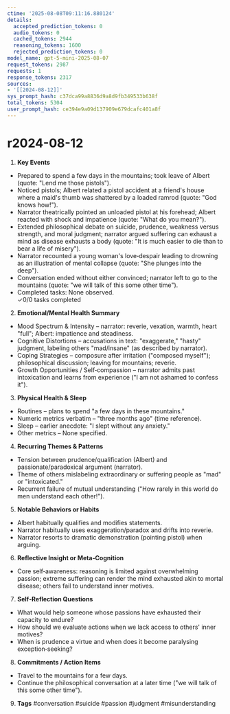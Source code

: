 ```yaml
---
ctime: '2025-08-08T09:11:16.880124'
details:
  accepted_prediction_tokens: 0
  audio_tokens: 0
  cached_tokens: 2944
  reasoning_tokens: 1600
  rejected_prediction_tokens: 0
model_name: gpt-5-mini-2025-08-07
request_tokens: 2987
requests: 1
response_tokens: 2317
sources:
- '[[2024-08-12]]'
sys_prompt_hash: c37dca99a8836d9a8d9fb349533b638f
total_tokens: 5304
user_prompt_hash: ce394e9a09d137909e679dcafc401a8f
---
```

# r2024-08-12

1. **Key Events**
- Prepared to spend a few days in the mountains; took leave of Albert (quote: "Lend me those pistols").  
- Noticed pistols; Albert related a pistol accident at a friend's house where a maid's thumb was shattered by a loaded ramrod (quote: "God knows how!").  
- Narrator theatrically pointed an unloaded pistol at his forehead; Albert reacted with shock and impatience (quote: "What do you mean?").  
- Extended philosophical debate on suicide, prudence, weakness versus strength, and moral judgment; narrator argued suffering can exhaust a mind as disease exhausts a body (quote: "It is much easier to die than to bear a life of misery").  
- Narrator recounted a young woman's love‑despair leading to drowning as an illustration of mental collapse (quote: "She plunges into the deep").  
- Conversation ended without either convinced; narrator left to go to the mountains (quote: "we will talk of this some other time").  
- Completed tasks: None observed.  
✓0/0 tasks completed

2. **Emotional/Mental Health Summary**
- Mood Spectrum & Intensity – narrator: reverie, vexation, warmth, heart "full"; Albert: impatience and steadiness.  
- Cognitive Distortions – accusations in text: "exaggerate," "hasty" judgment, labeling others "mad/insane" (as described by narrator).  
- Coping Strategies – composure after irritation ("composed myself"); philosophical discussion; leaving for mountains; reverie.  
- Growth Opportunities / Self‑compassion – narrator admits past intoxication and learns from experience ("I am not ashamed to confess it").

3. **Physical Health & Sleep**
- Routines – plans to spend "a few days in these mountains."  
- Numeric metrics verbatim – "three months ago" (time reference).  
- Sleep – earlier anecdote: "I slept without any anxiety."  
- Other metrics – None specified.

4. **Recurring Themes & Patterns**
- Tension between prudence/qualification (Albert) and passionate/paradoxical argument (narrator).  
- Theme of others mislabeling extraordinary or suffering people as "mad" or "intoxicated."  
- Recurrent failure of mutual understanding ("How rarely in this world do men understand each other!").

5. **Notable Behaviors or Habits**
- Albert habitually qualifies and modifies statements.  
- Narrator habitually uses exaggeration/paradox and drifts into reverie.  
- Narrator resorts to dramatic demonstration (pointing pistol) when arguing.

6. **Reflective Insight or Meta‑Cognition**
- Core self‑awareness: reasoning is limited against overwhelming passion; extreme suffering can render the mind exhausted akin to mortal disease; others fail to understand inner motives.

7. **Self‑Reflection Questions**
- What would help someone whose passions have exhausted their capacity to endure?  
- How should we evaluate actions when we lack access to others' inner motives?  
- When is prudence a virtue and when does it become paralysing exception‑seeking?

8. **Commitments / Action Items**
- Travel to the mountains for a few days.  
- Continue the philosophical conversation at a later time ("we will talk of this some other time").

9. **Tags**
#conversation #suicide #passion #judgment #misunderstanding